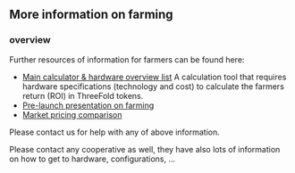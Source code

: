 ## More information on farming

### overview

Further resources of information for farmers can be found here:

- [Main calculator & hardware overview list](https://github.com/threefoldfoundation/info_grid/tree/master/docs/calculators) A calculation tool that requires hardware specifications (technology and cost) to calculate the farmers return (ROI) in ThreeFold tokens.
- [Pre-launch presentation on farming](https://docs.google.com/presentation/d/e/2PACX-1vTYVr4WWMhW7M14iWg1mW26QuFmJZYiymP3F3nprzq2pb6tNfa2VjfU0ofMB5FkfHKye0Lt-fGlvL87/pub?start=true&loop=false&delayms=60000)
- [Market pricing comparison](https://docs.google.com/presentation/d/e/2PACX-1vTaiePf-auYLIfgJc0TcuNIe-BXoLrQf2UHW2mlSmHeW5vFAxA4kVSNSOjaXfADih5iVF5EQv7kGmdv/pub?start=false&loop=false&delayms=60000)


Please contact us for help with any of above information.

Please contact any cooperative as well, they have also lots of information on how to get to hardware, configurations, ...
